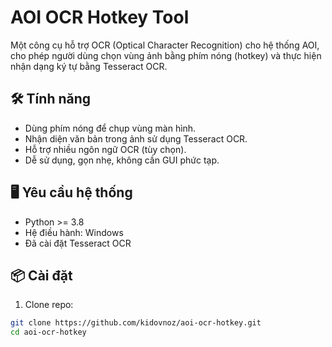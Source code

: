 # AOI OCR Hotkey Tool

Một công cụ hỗ trợ OCR (Optical Character Recognition) cho hệ thống AOI, cho phép người dùng chọn vùng ảnh bằng phím nóng (hotkey) và thực hiện nhận dạng ký tự bằng Tesseract OCR.

## 🛠 Tính năng

- Dùng phím nóng để chụp vùng màn hình.
- Nhận diện văn bản trong ảnh sử dụng Tesseract OCR.
- Hỗ trợ nhiều ngôn ngữ OCR (tùy chọn).
- Dễ sử dụng, gọn nhẹ, không cần GUI phức tạp.

## 🖥 Yêu cầu hệ thống

- Python >= 3.8
- Hệ điều hành: Windows
- Đã cài đặt Tesseract OCR

## 📦 Cài đặt

1. Clone repo:

```bash
git clone https://github.com/kidovnoz/aoi-ocr-hotkey.git
cd aoi-ocr-hotkey
